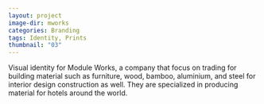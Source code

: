```yaml
---
layout: project
image-dir: mworks
categories: Branding
tags: Identity, Prints
thumbnail: "03"
---
```

Visual identity for Module Works, a company that focus on trading for building material such as furniture, wood, bamboo, aluminium, and steel for interior design construction as well. They are specialized in producing material for hotels around the world.